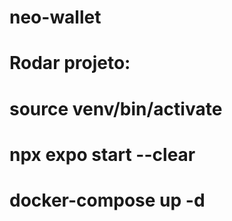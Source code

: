 # neo-wallet

# Rodar projeto:


# source venv/bin/activate
# npx expo start --clear

# docker-compose up -d